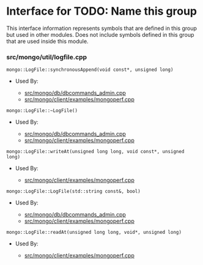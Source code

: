 
# Interface for TODO: Name this group
This interface information represents symbols that are defined in this group but used in other modules.  Does not include symbols defined in this group that are used inside this module.

### src/mongo/util/logfile.cpp

<div></div>

    mongo::LogFile::synchronousAppend(void const*, unsigned long)

- Used By:

    - [src/mongo/db/dbcommands\_admin.cpp](../../../../queries/database\_commands)
    - [src/mongo/client/examples/mongoperf.cpp](../../../../network/cpp\_client\_driver)

<div></div>

    mongo::LogFile::~LogFile()

- Used By:

    - [src/mongo/db/dbcommands\_admin.cpp](../../../../queries/database\_commands)
    - [src/mongo/client/examples/mongoperf.cpp](../../../../network/cpp\_client\_driver)

<div></div>

    mongo::LogFile::writeAt(unsigned long long, void const*, unsigned long)

- Used By:

    - [src/mongo/client/examples/mongoperf.cpp](../../../../network/cpp\_client\_driver)

<div></div>

    mongo::LogFile::LogFile(std::string const&, bool)

- Used By:

    - [src/mongo/db/dbcommands\_admin.cpp](../../../../queries/database\_commands)
    - [src/mongo/client/examples/mongoperf.cpp](../../../../network/cpp\_client\_driver)

<div></div>

    mongo::LogFile::readAt(unsigned long long, void*, unsigned long)

- Used By:

    - [src/mongo/client/examples/mongoperf.cpp](../../../../network/cpp\_client\_driver)
